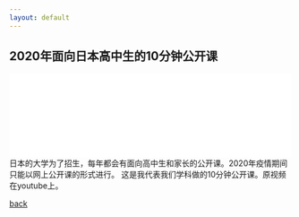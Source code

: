 ```yaml
---
layout: default
---
```


## 2020年面向日本高中生的10分钟公开课
<iframe src="//player.bilibili.com/player.html?aid=502552819&bvid=BV1EK411F7cK&cid=324773110&page=1" style="width:100%;" frameborder="no"> </iframe>
日本的大学为了招生，每年都会有面向高中生和家长的公开课。2020年疫情期间只能以网上公开课的形式进行。
这是我代表我们学科做的10分钟公开课。原视频在youtube上。

[back](../../)
